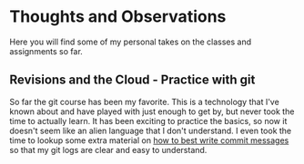 # Thoughts and Observations

Here you will find some of my personal takes on the classes and assignments so far.

## Revisions and the Cloud - Practice with git

So far the git course has been my favorite. This is a technology that I've known about and have played with just enough to get by, but never took the time to actually learn. It has been exciting to practice the basics, so now it doesn't seem like an alien language that I don't understand. I even took the time to lookup some extra material on [how to best write commit messages](https://www.freecodecamp.org/news/how-to-write-better-git-commit-messages/) so that my git logs are clear and easy to understand.